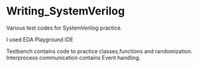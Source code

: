 # Writing_SystemVerilog
Various test codes for SystemVerilog practice.

I used EDA Playground IDE

Testbench contains code to practice classes,functions and randomization.  
Interprocess communication contains Event handling.
